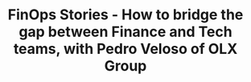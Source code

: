 ---
title: FinOps Stories - How to bridge the gap between Finance and Tech teams, with Pedro Veloso of OLX Group
description: Pedro Veloso of OLX Group shared parts of his own research and how his finance team cooperates with tech/ops teams on financial optimization.
date-added: Dec 2022
type: Video
source: Foundation Contribution
label: 
link: https://www.youtube.com/watch?v=KAeOy3SgNNE
cloud-provider: 
  - Multi-Cloud
permalink: /resources/not-here/
weight: 30
listing: true
---